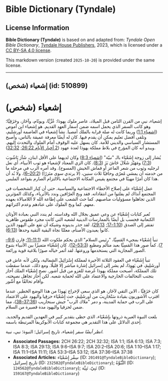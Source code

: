 # Bible Dictionary (Tyndale)

## License Information

**Bible Dictionary (Tyndale)** is based on and adapted from: _Tyndale Open Bible Dictionary_, [Tyndale House Publishers](https://tyndaleopenresources.com/), 2023, which is licensed under a [CC BY-SA 4.0 license](https://creativecommons.org/licenses/by-sa/4.0/legalcode.en).

This markdown version (created `2025-10-20`) is provided under the same license.



--------------------------------

## إشعياء (شخص) (id: 510899)

إشعياء (شخص)
============

إشعياء، نبي من القرن الثامن قبل الميلاد، عاصر ملوك يهوذا: عُزِّيَّا، ويوثَام، وآحَاز، وحَزَقِيَّا؛ وهو كاتب السفر الذي يحمل اسمه ضمن أسفار العهد القديم. هو إشعياء ابن آموص ([إشعياء 1:1](https://ref.ly/Isa1:1)) وربما كانت له صلة قرابة بالملك أمصيا. نشأ إشعياء في العاصمة أورشليم، وتلقى أفضل تعليم يمكن أن يقدم فيها. كان له أيضًا معرفة عميقة بالناس، وأصبح المستشار السياسي والديني للأمة. كان يسهل عليه الوقوف أمام الملوك والتحدث إليهم. ويبدو أنه كان المؤرخ في بلاط مملكة يهوذا لعدة عهود ([2 أخبار الأيام 26:22](https://ref.ly/2Chr26:22); [32:32](https://ref.ly/2Chr32:32)).

يُشار إلى زوجة إِشَعْيَاء بالـ "نبيّة" ([إشعياء 8:3](https://ref.ly/Isa8:3)) وكان لديهما على الأقل ابنان، شَآرَ يَاشُوبَ ([7:3](https://ref.ly/Isa7:3)) ومَهَيْرَ شَلَالَ حَاشَ بَزَ ([8:3](https://ref.ly/Isa8:3)). كان الزي المعتاد لإشعياء هو ثوب الأنبياء، أي نعل لرجليه وثوب من شعر الماعز أو قماش الخيش (المسوح). وقد أمره الرب في مرحلة ما من خدمته أن يمشي مُعرًى وحافيًا ثلاث سنين، (لا يرتدي سوى مئزرًا) ([20:2–6](https://ref.ly/Isa20:2-Isa20:6)). ولا بُد أن هذا كان أمرًا مهينًا في مجتمع يقيس المكانة الاجتماعية بالالتزام الصارم بقواعد الملبس.

عمل إِشَعْيَاء على إصلاح الأخطاء الاجتماعية والسياسية. حتى أن كِبار الشخصيات في المجتمع آنذاك لم يفلتوا من انتقاداته. فقد وبخ العرّافين وندد بالأثرياء، وكذلك المؤثرين الذين تجاهلوا مسؤوليات مناصبهم. كما حث الشعب على إطاعة الله لا اللامبالاة بعهده معهم. كما وبخ الملوك على عنادهم وعدم اكتراثهم.

تُعبر كتابات إِشَعْيَاء عن وعي عميق بجلال الله وقداسته. لم يندد النبي بعبادة الأوثان الكنعانية فحسب بل أيضًا بالممارسات الدينية لشعبه التي كانت مجرد طقوس ظاهرية تفتقر إلى الصدق ([1:10–17](https://ref.ly/Isa1:10-Isa1:17); [29:13](https://ref.ly/Isa29:13)). لقد حذر بدينونة وشيكة أن تقع على اليهود الذين كانوا يعبدون الأصنام، معلنًا نجاة البقية التقية وحدها ([6:13](https://ref.ly/Isa6:13)).

تنبأ إِشَعْيَاء بمجيء المَسِيَّا، "رئيس السلام" الذي يحكم ملكوت الله ([11:1–11](https://ref.ly/Isa11:1-Isa11:11); قارن [9:6–7](https://ref.ly/Isa9:6-Isa9:7)). كما صور هذا المَسِيَّا بعبد متألم ومطيع ([53:3–12](https://ref.ly/Isa53:3-Isa53:12)). كان إِشَعْيَاء متميزًا بين الأنبياء بتنوع الصور المجازية التي يستخدمها وروعتها. لقد أثمر خياله صورًا بلاغية قوية ورائعة.

تنبأ إِشَعْيَاء في العقود الثلاثة الأخيرة لمملكة إِسْرَائِيلَ الشمالية، ولكن لأنه عاش في أورشَلِيمَ، في يَهوذَا، لم يشر إلى إسرائيل إشارة مباشر إلا قليلًا. ومع ذلك، عندما سقطت تلك المملكة، أصبحت مملكة يهوذا عُرضة للغزو من قبل أشور. نصح إِشَعْيَاء الملك آحاز بتجنب التحالفات الخارجية والاعتماد على الله لحماية شعبه. لكن آحاز تجاهل نصيحته، وأقام تحالفًا مع أَشّور.

كان حَزَقِيَّا ، الابن التقي لآحَاز، هو الذي سعى لإخراج يَهوذَا من هذا الوضع الخطير. عندما اقترب الآشوريون بقيادة سَنْحَارِيبَ من أورشَلِيمَ، حث إِشَعْيَاء حزقِيا واليهود على الاعتماد على الرب في حماية المدينة، و دمر "ملاك الرب" جيش سنحاريب ([37:36–38](https://ref.ly/Isa37:36-Isa37:38))، مما ضمن لحزقيا واليهود مدة قصيرة من السلام.

بلغت النبوة العبرية ذروتها بإِشَعْيَاء، الذي حظى بتقدير كبير في العهدين القديم والجديد. إحدى الدلائل على هذا التقدير هي مجموعة كتابات الأبوكريفا المرتبطة باسمه.

*انظر أيضًا* سفر إشعياء، تاريخ إسرائيل؛ النبوة؛ نبي، نبية.

* **Associated Passages:** 2CH 26:22; 2CH 32:32; ISA 1:1; ISA 6:13; ISA 7:3; ISA 8:3; ISA 29:13; ISA 9:6–ISA 9:7; ISA 20:2–ISA 20:6; ISA 1:10–ISA 1:17; ISA 11:1–ISA 11:11; ISA 53:3–ISA 53:12; ISA 37:36–ISA 37:38
* **Associated Articles:** سِفْر إِشَعْيَاء (ID: `201491@TyndaleBibleDictionary`); تاريخ إسرائيل (ID: `232582@TyndaleBibleDictionary`); النُّبُوَّةُ (ID: `124562@TyndaleBibleDictionary`); نَبِيّ، نَبِيَّة (ID: `159167@TyndaleBibleDictionary`)

